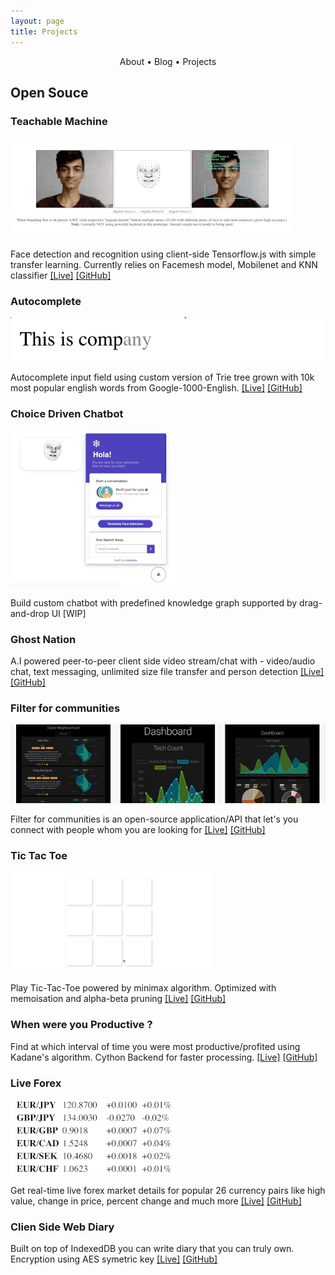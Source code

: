 ```yaml
---
layout: page
title: Projects
---
```


<section>
	<div style="text-align: center;">
		<span class="hlink " onclick="window.location='/whoami/'">About</span> • 
		<span class="hlink " onclick="window.location='/whoami/blog'">Blog</span> • 
		<span class="hlink " onclick="window.location='/whoami/projects'">Projects</span>
	</div>
	<div></div>
</section>

## Open Souce

### Teachable Machine

![tm](/assets/projs/teachablemachine.gif)

Face detection and recognition using client-side Tensorflow.js with simple transfer learning. Currently relies on Facemesh model, Mobilenet and KNN classifier [[Live]](https://rakesh4real.github.io/face-recognition/) [[GitHub]](https://github.com/rakesh4real/face-recognition)

### Autocomplete

![tm](/assets/projs/autocomplete.gif)

Autocomplete input field using custom version of Trie tree grown with 10k most popular english words from Google-1000-English. [[Live]](https://incomplete-me.herokuapp.com/) [[GitHub]](https://github.com/rakesh4real/next-word-sentence-pred-api)

### Choice Driven Chatbot

![tm](/assets/projs/cbot.gif)

Build custom chatbot with predefined knowledge graph supported by drag-and-drop UI [WIP]

### Ghost Nation
A.I powered peer-to-peer client side video stream/chat with - video/audio chat, text messaging, unlimited size file transfer and person detection [[Live]](https://rakesh4real.github.io/chatbot-api-demo/) [[GitHub]](https://github.com/rakesh4real/chatbot-api-demo/)

### Filter for communities

![tm](/assets/projs/filter.png)

Filter for communities is an open-source application/API that let's you connect with people whom you are looking for [[Live]](https://vis-filter.herokuapp.com/) [[GitHub]](https://github.com/rakesh4real/FILTER)

### Tic Tac Toe

![tm](/assets/projs/ttt.gif)

Play Tic-Tac-Toe powered by minimax algorithm. Optimized with memoisation and alpha-beta pruning [[Live]](https://rakesh4real.github.io/tictactoe/) [[GitHub]](https://github.com/rakesh4real/tictactoe)

### When were you Productive ?
Find at which interval of time you were most productive/profited using Kadane's algorithm. Cython Backend for faster processing. [[Live]]() [[GitHub]]()

### Live Forex

![tm](/assets/projs/fx.gif)

Get real-time live forex market details for popular 26 currency pairs like high value, change in price, percent change and much more [[Live]](https://max-ss.herokuapp.com/) [[GitHub]](https://github.com/rakesh4real/Kladane-MSS)

### Clien Side Web Diary
Built on top of IndexedDB you can write diary that you can truly own. Encryption using AES symetric key [[Live]](http://rakesh4real.github.io/logs) [[GitHub]](https://github.com/rakesh4real/logs)